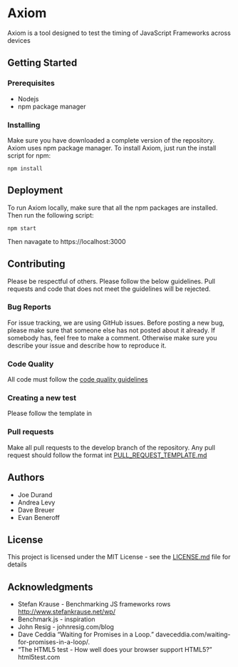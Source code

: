 # Axiom
Axiom is a tool designed to test the timing of JavaScript Frameworks across devices

## Getting Started
### Prerequisites
+ Nodejs
+ npm package manager
### Installing
Make sure you have downloaded a complete version of the repository.
Axiom uses npm package manager. To install Axiom, just run the install script for npm:
```
npm install
```
## Deployment
To run Axiom locally, make sure that all the npm packages are installed. Then run the following script:
```
npm start
```
Then navagate to https://localhost:3000

## Contributing
Please be respectful of others. 
Please follow the below guidelines. Pull requests and code that does not meet the guidelines will be rejected.  

### Bug Reports
For issue tracking, we are using GitHub issues. Before posting a new bug, please make sure that someone else has not posted about it already. If somebody has, feel free to make a comment. Otherwise make sure you describe your issue and describe how to reproduce it.

### Code Quality
All code must follow the [code quality guidelines](CODE_QUALITY_GUIDELINES.md)

### Creating a new test
Please follow the template in 
<!---[template.js](template.js)--->

### Pull requests
Make all pull requests to the develop branch of the repository. 
Any pull request should follow the format int [PULL_REQUEST_TEMPLATE.md](PULL_REQUEST_TEMPLATE.md)

## Authors

+ Joe Durand
+ Andrea Levy
+ Dave Breuer
+ Evan Beneroff

## License

This project is licensed under the MIT License - see the [LICENSE.md](LICENSE.md) file for details

## Acknowledgments

+ Stefan Krause - Benchmarking JS frameworks rows http://www.stefankrause.net/wp/
+ Benchmark.js  - inspiration
+ John Resig - johnresig.com/blog
+ Dave Ceddia “Waiting for Promises in a Loop.” daveceddia.com/waiting-for-promises-in-a-loop/.
+ “The HTML5 test - How well does your browser support HTML5?” html5test.com


